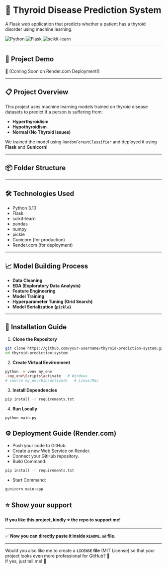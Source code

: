 # 🧠 Thyroid Disease Prediction System

A Flask web application that predicts whether a patient has a thyroid disorder using machine learning.

![Python](https://img.shields.io/badge/Python-3.10-blue?style=flat&logo=python) ![Flask](https://img.shields.io/badge/Flask-2.0-lightgrey?style=flat&logo=flask) ![scikit-learn](https://img.shields.io/badge/Scikit--Learn-1.0-orange?style=flat&logo=scikitlearn)

---

## 🚀 Project Demo

🔗 [Coming Soon on Render.com Deployment!]

---

## 📋 Project Overview

This project uses machine learning models trained on thyroid disease datasets to predict if a person is suffering from:
- **Hyperthyroidism**
- **Hypothyroidism**
- **Normal (No Thyroid Issues)**

We trained the model using `RandomForestClassifier` and deployed it using **Flask** and **Gunicorn**!

---

## 📦 Folder Structure


---

## 🛠️ Technologies Used

- Python 3.10
- Flask
- scikit-learn
- pandas
- numpy
- pickle
- Gunicorn (for production)
- Render.com (for deployment)

---

## 📈 Model Building Process

- **Data Cleaning**
- **EDA (Exploratory Data Analysis)**
- **Feature Engineering**
- **Model Training**
- **Hyperparameter Tuning (Grid Search)**
- **Model Serialization (`pickle`)**

---

## 📜 Installation Guide

1. **Clone the Repository**
```bash
git clone https://github.com/your-username/thyroid-prediction-system.git
cd thyroid-prediction-system
```

2. **Create Virtual Environment**
```bash
python -m venv my_env
.\my_env\Scripts\activate   # Windows
# source my_env/bin/activate   # Linux/Mac
```

3. **Install Dependencies**
```bash
pip install -r requirements.txt
```

4. **Run Locally**
```bash
python main.py
```

## ⚙️ Deployment Guide (Render.com)

- Push your code to GitHub.
- Create a new Web Service on Render.
- Connect your GitHub repository.
- Build Command:
```bash
pip install -r requirements.txt
```
- Start Command:
```bash
gunicorn main:app
```
## ⭐ Show your support
**If you like this project, kindly ⭐ the repo to support me!**


---

✅ **Now you can directly paste it inside `README.md` file.**

---
Would you also like me to create a **`LICENSE` file** (MIT License) so that your project looks even more professional for GitHub? 🚀  
If yes, just tell me! 🌟
